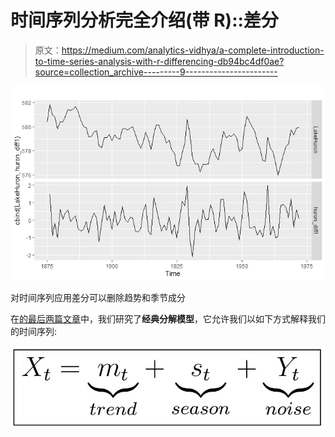 # 时间序列分析完全介绍(带 R)::差分

> 原文：<https://medium.com/analytics-vidhya/a-complete-introduction-to-time-series-analysis-with-r-differencing-db94bc4df0ae?source=collection_archive---------9----------------------->

![](img/21eefa0ff751b695c9b90d33da1124ae.png)

对时间序列应用差分可以删除趋势和季节成分

在[的最后两篇文章](https://medium.com/p/a4548a0c99b9/edit)中，我们研究了**经典分解模型**，它允许我们以如下方式解释我们的时间序列:

![](img/30c3a070b6f8cd32175f6a26c5971cc6.png)